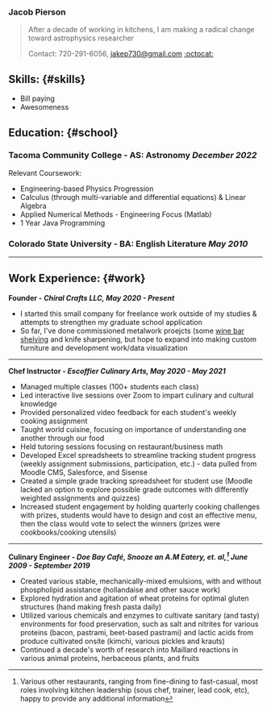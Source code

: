 ### Jacob Pierson

> After a decade of working in kitchens, I am making a radical change
> toward astrophysics researcher 
>
> Contact: 720-291-6056, [jakep730@gmail.com](mailto:jakep730@gmail.com) 
> [:octocat:](https://github.com/awhooshingwind)

## Skills: {#skills}  

- Bill paying 
- Awesomeness

## Education: {#school}  

### Tacoma Community College - AS: Astronomy *December 2022*  
 
Relevant Coursework:
- Engineering-based Physics Progression 
- Calculus (through multi-variable and differential equations) & Linear Algebra 
- Applied Numerical Methods - Engineering Focus (Matlab) 
- 1 Year Java Programming  


### Colorado State University - BA: English Literature *May 2010*  


---

## Work Experience: {#work}  

**Founder - *Chiral Crafts LLC, May 2020 - Present***

- I started this small company for freelance work outside of my studies & attempts to strengthen my graduate school application
- So far, I've done commissioned metalwork proejcts (some [wine bar shelving](/images/all_together_now.png) and knife sharpening, but hope to expand into making custom furniture and development work/data visualization
  

---

**Chef Instructor - *Escoffier Culinary Arts, May 2020 - May 2021***

- Managed multiple classes (100+ students each class)
- Led interactive live sessions over Zoom to impart culinary and cultural knowledge
- Provided personalized video feedback for each student's weekly cooking assignment
- Taught world cuisine, focusing on importance of understanding one another through our food
- Held tutoring sessions focusing on restaurant/business math
- Developed Excel spreadsheets to streamline tracking student progress (weekly assignment submissions, participation, etc.) - data pulled from Moodle CMS, Salesforce, and Sisense
- Created a simple grade tracking spreadsheet for student use (Moodle lacked an option to explore possible grade outcomes with differently weighted assignments and quizzes)
- Increased student engagement by holding quarterly cooking challenges with prizes, students would have to design and cost an effective menu, then the class would vote to select the winners (prizes were cookbooks/cooking utensils)  

---

**Culinary Engineer - *Doe Bay Café, Snooze an A.M Eatery, et. al,[^1] June 2009 - September 2019***

- Created various stable, mechanically-mixed emulsions, with and without phospholipid assistance (hollandaise and other sauce work)
- Explored hydration and agitation of wheat proteins for optimal gluten structures (hand making fresh pasta daily)
- Utilized various chemicals and enzymes to cultivate sanitary (and tasty) environments for food preservation, such as salt and nitrites for various proteins (bacon, pastrami, beet-based pastrami) and lactic acids from produce cultivated onsite (kimchi, various pickles and krauts)
- Continued a decade's worth of research into Maillard reactions in various animal proteins, herbaceous plants, and fruits

[^1]: Various other restaurants, ranging from fine-dining to fast-casual, most roles involving kitchen leadership (sous chef, trainer, lead cook, etc), happy to provide any additional information